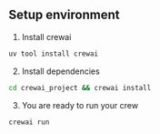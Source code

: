 ## Setup environment

1. Install crewai
```bash
uv tool install crewai 
```

2. Install dependencies
```bash
cd crewai_project && crewai install
```

3. You are ready to run your crew
```bash
crewai run
```